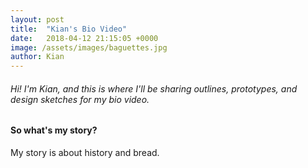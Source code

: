 ```yaml
---
layout: post
title:  "Kian's Bio Video"
date:   2018-04-12 21:15:05 +0000
image: /assets/images/baguettes.jpg
author: Kian
---
```

<div class="card-panel yellow accent-3">
   <h6>
      Hi! I'm Kian, and this is where I'll be sharing outlines, prototypes, and design sketches for my bio video.
   </h6>
</div>

<div class="card-panel light-green lighten-1">
   <div class="col s12 m2">
      <p class="z-depth-5">
         <h4>So what's my story?</h4>
      </p>
   My story is about history and bread.
   </div>
</div>
            

